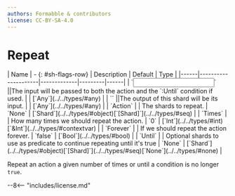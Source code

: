 ```yaml
---
authors: Formabble & contributors
license: CC-BY-SA-4.0
---
```



# Repeat

<div class="sh-parameters" markdown="1">
| Name | - {: #sh-flags-row} | Description | Default | Type |
|------|---------------------|-------------|---------|------|
| `<input>` ||The input will be passed to both the action and the `:Until` condition if used. | | [`Any`](../../types/#any) |
| `<output>` ||The output of this shard will be its input. | | [`Any`](../../types/#any) |
| `Action` |  | The shards to repeat. | `None` | [`Shard`](../../types/#object)[`[Shard]`](../../types/#seq) |
| `Times` |  | How many times we should repeat the action. | `0` | [`Int`](../../types/#int)[`&Int`](../../types/#contextvar) |
| `Forever` |  | If we should repeat the action forever. | `false` | [`Bool`](../../types/#bool) |
| `Until` |  | Optional shards to use as predicate to continue repeating until it's true | `None` | [`Shard`](../../types/#object)[`[Shard]`](../../types/#seq)[`None`](../../types/#none) |

</div>

Repeat an action a given number of times or until a condition is no longer `true`.

--8<-- "includes/license.md"


